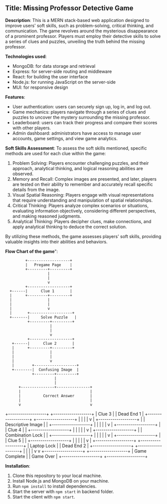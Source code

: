 ## Title: Missing Professor Detective Game

**Description**: This is a MERN stack-based web application designed to improve users' soft skills, such as problem-solving, critical thinking, and communication. The game revolves around the mysterious disappearance of a prominent professor. Players must employ their detective skills to solve a series of clues and puzzles, unveiling the truth behind the missing professor.

**Technologies used**:
- MongoDB: for data storage and retrieval
- Express: for server-side routing and middleware
- React: for building the user interface
- Node.js: for running JavaScript on the server-side
- MUI: for responsive design

**Features**:
- User authentication: users can securely sign up, log in, and log out.
- Game mechanics: players navigate through a series of clues and puzzles to uncover the mystery surrounding the missing professor.
- Leaderboard: users can track their progress and compare their scores with other players.
- Admin dashboard: administrators have access to manage user accounts, game settings, and view game analytics.

**Soft Skills Assessment**:
To assess the soft skills mentioned, specific methods are used for each clue within the game:

1.	Problem Solving: Players encounter challenging puzzles, and their approach, analytical thinking, and logical reasoning abilities are observed.
2.	Memory and Recall: Complex images are presented, and later, players are tested on their ability to remember and accurately recall specific details from the image.
3.	Visual Spatial Reasoning: Players engage with visual representations that require understanding and manipulation of spatial relationships.
4.	Critical Thinking: Players analyze complex scenarios or situations, evaluating information objectively, considering different perspectives, and making reasoned judgments.
5.	Analytical Thinking: Players decipher clues, make connections, and apply analytical thinking to deduce the correct solution.

By utilizing these methods, the game assesses players' soft skills, providing valuable insights into their abilities and behaviors.

**Flow Chart of the game**":

             +-------------------+
             |   Pregame Page    |
             +---------+---------+
                       |
                       |
                       v
             +-------------------+
      +------|      Clue 1       |
      |      +---------+---------+
      |                |
      |                |
      |                v
      |       +-------------------+
      +-------|     Solve Puzzle   |
              +---------+---------+
                        |
                        |
                        v
              +-------------------+
       +------|      Clue 2       |
       |      +---------+---------+
       |                |
       |                |
       |                v
       |        +-------------------+
       +--------|  Confusing Image  |
                +---------+---------+
                          |
                          |
          +---------------+---------------+
          |                               |
          |          Correct Answer       |
          |                               |
          v                               v
+-------------------+           +-------------------+
|      Clue 3       |           |     Dead End 1    |
+-------------------+           +-------------------+
          |                               |
          |                               |
          v                               |
+-------------------+                     |
| Descriptive Image |                     |
+-------------------+                     |
          |                               |
          |                               |
          v                               |
+-------------------+                     |
|      Clue 4       |                     |
+-------------------+                     |
          |                               |
          |                               |
          v                               |
+-------------------+                     |
|  Combination Lock |                     |
+-------------------+                     |
          |                               |
          |                               |
          v                               |
+-------------------+                     |
|      Clue 5       |                     |
+-------------------+                     |
          |                               |
          |                               |
          v                               |
+-------------------+           +-------------------+
|   Laptop Lock     |           |     Dead End 2    |
+-------------------+           +-------------------+
          |                               |
          |                               |
          v                               v
+-------------------+           +-------------------+
|    Game Complete  |           |    Game Over      |
+-------------------+           +-------------------+


**Installation**:
1. Clone this repository to your local machine.
2. Install Node.js and MongoDB on your machine.
3. Run `npm install` to install dependencies.
4. Start the server with `npm start` in backend folder.
5. Start the client with `npm start`.
